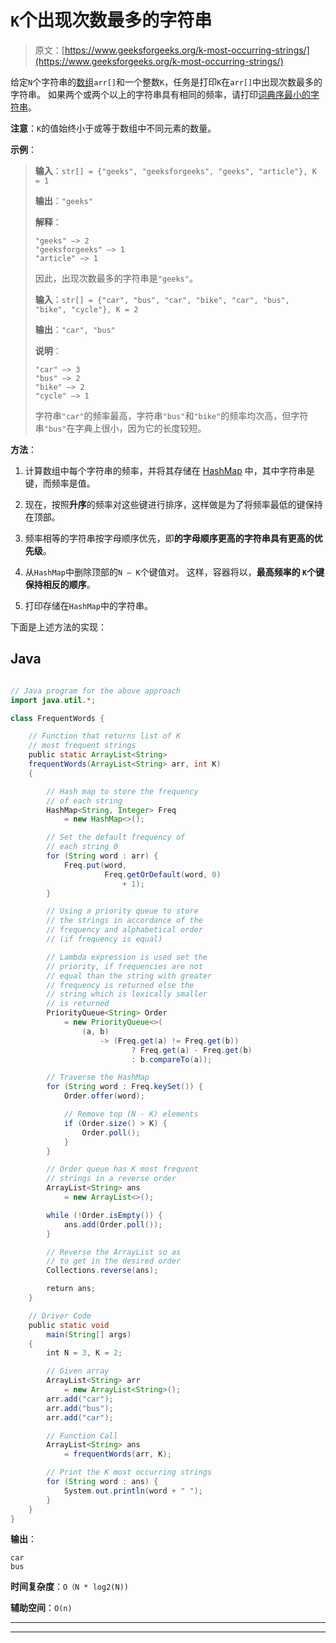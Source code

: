 # `K`个出现次数最多的字符串

> 原文：[https://www.geeksforgeeks.org/k-most-occurring-strings/](https://www.geeksforgeeks.org/k-most-occurring-strings/)

给定`N`个字符串的[数组](https://www.geeksforgeeks.org/introduction-to-arrays/)`arr[]`和一个整数`K`，任务是打印`K`在`arr[]`中出现次数最多的字符串。 如果两个或两个以上的字符串具有相同的频率，请打印[词典序最小的字符串](https://www.geeksforgeeks.org/lexicographically-smallest-string-obtained-concatenating-array/)。

**注意**：`K`的值始终小于或等于数组中不同元素的数量。

**示例**：

> **输入**：`str[] = {"geeks", "geeksforgeeks", "geeks", "article"}, K = 1 `
>
> **输出**：`"geeks"`
>
> **解释**：
>
> ```
> "geeks" –> 2 
> "geeksforgeeks" –> 1 
> "article" –> 1 
> ```
> 
> 因此，出现次数最多的字符串是`"geeks"`。
> 
> **输入**：`str[] = {"car", "bus", "car", "bike", "car", "bus", "bike", "cycle"}, K = 2` 
>
> **输出**：`"car", "bus"`
>
> **说明**：
> 
> ```
> "car" –> 3 
> "bus" –> 2 
> "bike" –> 2 
> "cycle" –> 1 
> ```
>
> 字符串`"car"`的频率最高，字符串`"bus"`和`"bike"`的频率均次高，但字符串`"bus"`在字典上很小，因为它的长度较短。

**方法**：

1.  计算数组中每个字符串的频率，并将其存储在 [HashMap](http://www.geeksforgeeks.org/java-util-hashmap-in-java/) 中，其中字符串是键，而频率是值。

2.  现在，按照**升序**的频率对这些键进行排序，这样做是为了将频率最低的键保持在顶部。

3.  频率相等的字符串按字母顺序优先，即**的字母顺序更高的字符串具有更高的优先级**。

4.  从`HashMap`中删除顶部的`N – K`个键值对。 这样，容器将以，**最高频率的 `K`个键保持相反的顺序**。

5.  打印存储在`HashMap`中的字符串。

下面是上述方法的实现：

## Java

```java

// Java program for the above approach 
import java.util.*; 

class FrequentWords { 

    // Function that returns list of K 
    // most frequent strings 
    public static ArrayList<String> 
    frequentWords(ArrayList<String> arr, int K) 
    { 

        // Hash map to store the frequency 
        // of each string 
        HashMap<String, Integer> Freq 
            = new HashMap<>(); 

        // Set the default frequency of 
        // each string 0 
        for (String word : arr) { 
            Freq.put(word, 
                     Freq.getOrDefault(word, 0) 
                         + 1); 
        } 

        // Using a priority queue to store 
        // the strings in accordance of the 
        // frequency and alphabetical order 
        // (if frequency is equal) 

        // Lambda expression is used set the 
        // priority, if frequencies are not 
        // equal than the string with greater 
        // frequency is returned else the 
        // string which is lexically smaller 
        // is returned 
        PriorityQueue<String> Order 
            = new PriorityQueue<>( 
                (a, b) 
                    -> (Freq.get(a) != Freq.get(b)) 
                           ? Freq.get(a) - Freq.get(b) 
                           : b.compareTo(a)); 

        // Traverse the HashMap 
        for (String word : Freq.keySet()) { 
            Order.offer(word); 

            // Remove top (N - K) elements 
            if (Order.size() > K) { 
                Order.poll(); 
            } 
        } 

        // Order queue has K most frequent 
        // strings in a reverse order 
        ArrayList<String> ans 
            = new ArrayList<>(); 

        while (!Order.isEmpty()) { 
            ans.add(Order.poll()); 
        } 

        // Reverse the ArrayList so as 
        // to get in the desired order 
        Collections.reverse(ans); 

        return ans; 
    } 

    // Driver Code 
    public static void
        main(String[] args) 
    { 
        int N = 3, K = 2; 

        // Given array 
        ArrayList<String> arr 
            = new ArrayList<String>(); 
        arr.add("car"); 
        arr.add("bus"); 
        arr.add("car"); 

        // Function Call 
        ArrayList<String> ans 
            = frequentWords(arr, K); 

        // Print the K most occurring strings 
        for (String word : ans) { 
            System.out.println(word + " "); 
        } 
    } 
}

```

**输出**：

```
car 
bus

```

**时间复杂度**：`O（N * log2(N))`

**辅助空间**：`O(n)`



* * *

* * *



